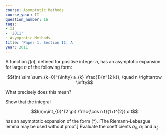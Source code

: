 ```yaml
---
course: Asymptotic Methods
course_year: II
question_number: 16
tags:
- II
- '2011'
- Asymptotic Methods
title: 'Paper 1, Section II, A '
year: 2011
---
```




A function $f(n)$, defined for positive integer $n$, has an asymptotic expansion for large $n$ of the following form:

$$f(n) \sim \sum_{k=0}^{\infty} a_{k} \frac{1}{n^{2 k}}, \quad n \rightarrow \infty$$

What precisely does this mean?

Show that the integral

$$I(n)=\int_{0}^{2 \pi} \frac{\cos n t}{1+t^{2}} d t$$

has an asymptotic expansion of the form $(*)$. [The Riemann-Lebesgue lemma may be used without proof.] Evaluate the coefficients $a_{0}, a_{1}$ and $a_{2}$.